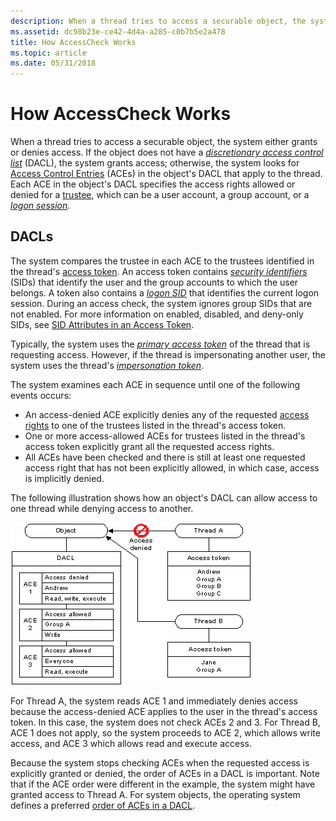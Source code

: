 ```yaml
---
description: When a thread tries to access a securable object, the system either grants or denies access.
ms.assetid: dc98b23e-ce42-4d4a-a285-c0b7b5e2a478
title: How AccessCheck Works
ms.topic: article
ms.date: 05/31/2018
---
```


# How AccessCheck Works

When a thread tries to access a securable object, the system either grants or denies access. If the object does not have a [*discretionary access control list*](/windows/desktop/SecGloss/d-gly) (DACL), the system grants access; otherwise, the system looks for [Access Control Entries](access-control-entries.md) (ACEs) in the object's DACL that apply to the thread. Each ACE in the object's DACL specifies the access rights allowed or denied for a [trustee](trustees.md), which can be a user account, a group account, or a [*logon session*](/windows/desktop/SecGloss/l-gly).

## DACLs

The system compares the trustee in each ACE to the trustees identified in the thread's [access token](access-tokens.md). An access token contains [*security identifiers*](/windows/desktop/SecGloss/s-gly) (SIDs) that identify the user and the group accounts to which the user belongs. A token also contains a [*logon SID*](/windows/desktop/SecGloss/l-gly) that identifies the current logon session. During an access check, the system ignores group SIDs that are not enabled. For more information on enabled, disabled, and deny-only SIDs, see [SID Attributes in an Access Token](sid-attributes-in-an-access-token.md).

Typically, the system uses the [*primary access token*](/windows/desktop/SecGloss/p-gly) of the thread that is requesting access. However, if the thread is impersonating another user, the system uses the thread's [*impersonation token*](/windows/desktop/SecGloss/i-gly).

The system examines each ACE in sequence until one of the following events occurs:

-   An access-denied ACE explicitly denies any of the requested [access rights](access-rights-and-access-masks.md) to one of the trustees listed in the thread's access token.
-   One or more access-allowed ACEs for trustees listed in the thread's access token explicitly grant all the requested access rights.
-   All ACEs have been checked and there is still at least one requested access right that has not been explicitly allowed, in which case, access is implicitly denied.

The following illustration shows how an object's DACL can allow access to one thread while denying access to another.

![dacl that grants different access rights to different threads](images/accctrl1.png)

For Thread A, the system reads ACE 1 and immediately denies access because the access-denied ACE applies to the user in the thread's access token. In this case, the system does not check ACEs 2 and 3. For Thread B, ACE 1 does not apply, so the system proceeds to ACE 2, which allows write access, and ACE 3 which allows read and execute access.

Because the system stops checking ACEs when the requested access is explicitly granted or denied, the order of ACEs in a DACL is important. Note that if the ACE order were different in the example, the system might have granted access to Thread A. For system objects, the operating system defines a preferred [order of ACEs in a DACL](order-of-aces-in-a-dacl.md).

 

 

